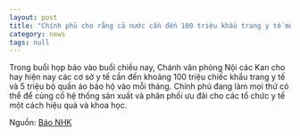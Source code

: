 ```yaml
---
layout: post
title: "Chính phủ cho rằng cả nước cần đến 100 triệu khẩu trang y tế mỗi tháng"
category: news
tags: null
---
```

Trong buổi họp báo vào buổi chiều nay, Chánh văn phòng Nội các Kan cho hay hiện nay các cơ sở y tế cần đến khoảng 100 triệu chiếc khẩu trang y tế và 5 triệu bộ quần áo bảo hộ vào mỗi tháng. Chính phủ đang làm mọi thứ có thể để củng cố hệ thống sản xuất và phân phối ưu đãi cho các tổ chức y tế một cách hiệu quả và khoa học.

Nguồn: [Báo NHK](https://www3.nhk.or.jp/news/html/20200420/k10012397001000.html)